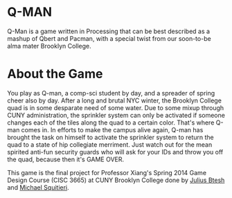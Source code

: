 Q-MAN
=====

Q-Man is a game written in Processing that can be best described as a mashup of Qbert and Pacman, with a special twist from our soon-to-be alma mater Brooklyn College.


About the Game
=====

You play as Q-man, a comp-sci student by day, and a spreader of spring cheer also by day. After a long and brutal NYC winter, the Brooklyn College quad is in some desparate need of some water. Due to some mixup through CUNY administration, the sprinkler system can only be activated if someone changes each of the tiles along the quad to a certain color. That's where Q-man comes in. In efforts to make the campus alive again, Q-man has brought the task on himself to activate the sprinkler system to return the quad to a state of hip collegiate merriment. Just watch out for the mean spirited anti-fun security guards who will ask for your IDs and throw you off the quad, because then it's GAME OVER.


This game is the final project for Professor Xiang's Spring 2014 Game Design Course (CISC 3665) at CUNY Brooklyn College done by [Julius Btesh](https://github.com/D34thStalker) and [Michael Squitieri](https://github.com/msquitieri).
